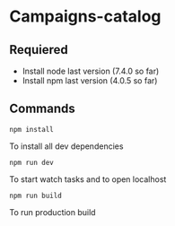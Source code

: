 # Campaigns-catalog

## Requiered
* Install node last version (7.4.0 so far)
* Install npm last version (4.0.5 so far)

## Commands
```
npm install
```
To install all dev dependencies


```
npm run dev
```
To start watch tasks and to open localhost


```
npm run build
```
To run production build
